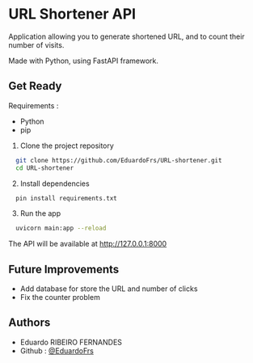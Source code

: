 
# URL Shortener API

Application allowing you to generate shortened URL, and to count their number of visits.

Made with Python, using FastAPI framework.

## Get Ready

Requirements :
   - Python
   - pip

1. Clone the project repository
```bash
  git clone https://github.com/EduardoFrs/URL-shortener.git
  cd URL-shortener
```
2. Install dependencies
```bash
  pin install requirements.txt
```
3. Run the app
```bash
  uvicorn main:app --reload
```
The API will be available at http://127.0.0.1:8000

## Future Improvements

- Add database for store the URL and number of clicks
- Fix the counter problem

## Authors

- Eduardo RIBEIRO FERNANDES
- Github : [@EduardoFrs](https://github.com/EduardoFrs)
